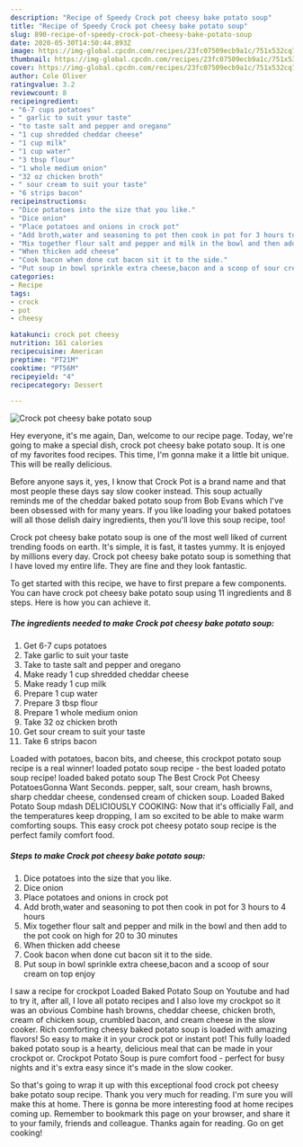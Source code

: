 ```yaml
---
description: "Recipe of Speedy Crock pot cheesy bake potato soup"
title: "Recipe of Speedy Crock pot cheesy bake potato soup"
slug: 890-recipe-of-speedy-crock-pot-cheesy-bake-potato-soup
date: 2020-05-30T14:50:44.893Z
image: https://img-global.cpcdn.com/recipes/23fc07509ecb9a1c/751x532cq70/crock-pot-cheesy-bake-potato-soup-recipe-main-photo.jpg
thumbnail: https://img-global.cpcdn.com/recipes/23fc07509ecb9a1c/751x532cq70/crock-pot-cheesy-bake-potato-soup-recipe-main-photo.jpg
cover: https://img-global.cpcdn.com/recipes/23fc07509ecb9a1c/751x532cq70/crock-pot-cheesy-bake-potato-soup-recipe-main-photo.jpg
author: Cole Oliver
ratingvalue: 3.2
reviewcount: 8
recipeingredient:
- "6-7 cups potatoes"
- " garlic to suit your taste"
- "to taste salt and pepper and oregano"
- "1 cup shredded cheddar cheese"
- "1 cup milk"
- "1 cup water"
- "3 tbsp flour"
- "1 whole medium onion"
- "32 oz chicken broth"
- " sour cream to suit your taste"
- "6 strips bacon"
recipeinstructions:
- "Dice potatoes into the size that you like."
- "Dice onion"
- "Place potatoes and onions in crock pot"
- "Add broth,water and seasoning to pot then cook in pot for 3 hours to 4 hours"
- "Mix together flour salt and pepper and milk in the bowl and then add to the pot cook on high for 20 to 30 minutes"
- "When thicken add cheese"
- "Cook bacon when done cut bacon sit it to the side."
- "Put soup in bowl sprinkle extra cheese,bacon and a scoop of sour cream on top enjoy"
categories:
- Recipe
tags:
- crock
- pot
- cheesy

katakunci: crock pot cheesy 
nutrition: 161 calories
recipecuisine: American
preptime: "PT21M"
cooktime: "PT56M"
recipeyield: "4"
recipecategory: Dessert

---
```



![Crock pot cheesy bake potato soup](https://img-global.cpcdn.com/recipes/23fc07509ecb9a1c/751x532cq70/crock-pot-cheesy-bake-potato-soup-recipe-main-photo.jpg)

Hey everyone, it's me again, Dan, welcome to our recipe page. Today, we're going to make a special dish, crock pot cheesy bake potato soup. It is one of my favorites food recipes. This time, I'm gonna make it a little bit unique. This will be really delicious.

Before anyone says it, yes, I know that Crock Pot is a brand name and that most people these days say slow cooker instead. This soup actually reminds me of the cheddar baked potato soup from Bob Evans which I&#39;ve been obsessed with for many years. If you like loading your baked potatoes will all those delish dairy ingredients, then you&#39;ll love this soup recipe, too!

Crock pot cheesy bake potato soup is one of the most well liked of current trending foods on earth. It's simple, it is fast, it tastes yummy. It is enjoyed by millions every day. Crock pot cheesy bake potato soup is something that I have loved my entire life. They are fine and they look fantastic.


To get started with this recipe, we have to first prepare a few components. You can have crock pot cheesy bake potato soup using 11 ingredients and 8 steps. Here is how you can achieve it.

<!--inarticleads1-->

##### The ingredients needed to make Crock pot cheesy bake potato soup:

1. Get 6-7 cups potatoes
1. Take  garlic to suit your taste
1. Take to taste salt and pepper and oregano
1. Make ready 1 cup shredded cheddar cheese
1. Make ready 1 cup milk
1. Prepare 1 cup water
1. Prepare 3 tbsp flour
1. Prepare 1 whole medium onion
1. Take 32 oz chicken broth
1. Get  sour cream to suit your taste
1. Take 6 strips bacon


Loaded with potatoes, bacon bits, and cheese, this crockpot potato soup recipe is a real winner! loaded potato soup recipe - the best loaded potato soup recipe! loaded baked potato soup The Best Crock Pot Cheesy PotatoesGonna Want Seconds. pepper, salt, sour cream, hash browns, sharp cheddar cheese, condensed cream of chicken soup. Loaded Baked Potato Soup mdash DELICIOUSLY COOKING: Now that it&#39;s officially Fall, and the temperatures keep dropping, I am so excited to be able to make warm comforting soups. This easy crock pot cheesy potato soup recipe is the perfect family comfort food. 

<!--inarticleads2-->

##### Steps to make Crock pot cheesy bake potato soup:

1. Dice potatoes into the size that you like.
1. Dice onion
1. Place potatoes and onions in crock pot
1. Add broth,water and seasoning to pot then cook in pot for 3 hours to 4 hours
1. Mix together flour salt and pepper and milk in the bowl and then add to the pot cook on high for 20 to 30 minutes
1. When thicken add cheese
1. Cook bacon when done cut bacon sit it to the side.
1. Put soup in bowl sprinkle extra cheese,bacon and a scoop of sour cream on top enjoy


I saw a recipe for crockpot Loaded Baked Potato Soup on Youtube and had to try it, after all, I love all potato recipes and I also love my crockpot so it was an obvious Combine hash browns, cheddar cheese, chicken broth, cream of chicken soup, crumbled bacon, and cream cheese in the slow cooker. Rich comforting cheesy baked potato soup is loaded with amazing flavors! So easy to make it in your crock pot or instant pot! This fully loaded baked potato soup is a hearty, delicious meal that can be made in your crockpot or. Crockpot Potato Soup is pure comfort food - perfect for busy nights and it&#39;s extra easy since it&#39;s made in the slow cooker. 

So that's going to wrap it up with this exceptional food crock pot cheesy bake potato soup recipe. Thank you very much for reading. I'm sure you will make this at home. There is gonna be more interesting food at home recipes coming up. Remember to bookmark this page on your browser, and share it to your family, friends and colleague. Thanks again for reading. Go on get cooking!
